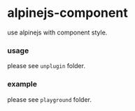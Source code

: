 # alpinejs-component

use alpinejs with component style.

### usage

please see `unplugin` folder.

### example

please see `playground` folder.
